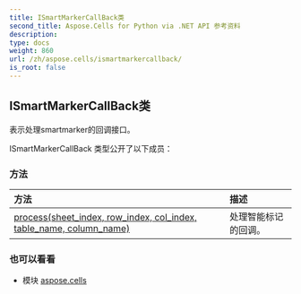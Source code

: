 ```yaml
---
title: ISmartMarkerCallBack类
second_title: Aspose.Cells for Python via .NET API 参考资料
description:
type: docs
weight: 860
url: /zh/aspose.cells/ismartmarkercallback/
is_root: false
---
```

## ISmartMarkerCallBack类
表示处理smartmarker的回调接口。



ISmartMarkerCallBack 类型公开了以下成员：

### 方法
|方法|描述|
| :- | :- |
| [process(sheet_index, row_index, col_index, table_name, column_name)](/cells/python-net/zh/aspose.cells/ismartmarkercallback/process/#int-int-int-str-str) |处理智能标记的回调。|



### 也可以看看
* 模块 [aspose.cells](..)
